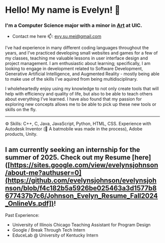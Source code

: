 # Hello! My name is Evelyn! 👋

### I'm a Computer Science major with a minor in [Art](https://sites.google.com/view/evelynsjohnson/about-me?authuser=0) at UIC.

- Contact me here 📫: evy.su.mei@gmail.com

I’ve had experience in many different coding languages throughout the years, and I’ve practiced developing small websites and games for a few of my classes, teaching me valuable lessons in user interface design and project management. I am enthusiastic about learning; specifically, I am looking to engage in development related to Software Development, Generative Artificial Intelligence, and Augmented Reality - mostly being able to make use of the skills I've aquired from being multidisciplinary.

I wholeheartedly enjoy using my knowledge to not only create tools that will help with efficiency and quality of life, but also to be able to teach others about everything I've learned. I have also found that my passion for exploring new concepts allows me to be able to pick up these new tools or skills on the fly.

---

⚙️ Skills: C++, C, Java, JavaScript, Python, HTML, CSS.
Experience with Autodesk Inventor (🦇 A batmobile was made in the process), Adobe products, Unity.

I am currently seeking an internship for the summer of 2025.
Check out my Resume [here]([https://sites.google.com/view/evelynsjohnson/about-me?authuser=0](https://github.com/evelynsjohnson/evelynsjohnson/blob/f4c182b5a5926be025463a3d1577b8677437b7c6/Johnson_Evelyn_Resume_Fall2024_OnlineVs.pdf])!
---

Past Experience:
- University of Illinois Chicago Teaching Assistant for Program Design
- Google / Break Through Tech Intern
- EduceLab @ University of Kentucky Intern

